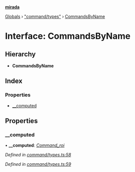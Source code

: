 **[mirada](../README.md)**

[Globals](../README.md) › ["command/types"](../modules/_command_types_.md) › [CommandsByName](_command_types_.commandsbyname.md)

# Interface: CommandsByName

## Hierarchy

* **CommandsByName**

## Index

### Properties

* [__computed](_command_types_.commandsbyname.md#__computed)

## Properties

###  __computed

• **__computed**: *[Command_roi](_command_handlers_.command_roi.md)*

*Defined in [command/types.ts:58](https://github.com/cancerberoSgx/mirada/blob/eecc091/mirada/src/command/types.ts#L58)*

*Defined in [command/types.ts:59](https://github.com/cancerberoSgx/mirada/blob/eecc091/mirada/src/command/types.ts#L59)*